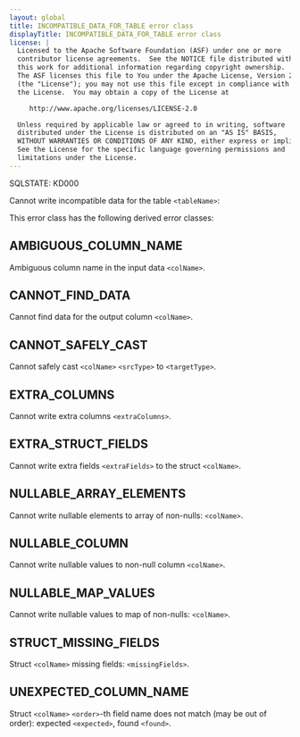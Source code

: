 ```yaml
---
layout: global
title: INCOMPATIBLE_DATA_FOR_TABLE error class
displayTitle: INCOMPATIBLE_DATA_FOR_TABLE error class
license: |
  Licensed to the Apache Software Foundation (ASF) under one or more
  contributor license agreements.  See the NOTICE file distributed with
  this work for additional information regarding copyright ownership.
  The ASF licenses this file to You under the Apache License, Version 2.0
  (the "License"); you may not use this file except in compliance with
  the License.  You may obtain a copy of the License at

     http://www.apache.org/licenses/LICENSE-2.0

  Unless required by applicable law or agreed to in writing, software
  distributed under the License is distributed on an "AS IS" BASIS,
  WITHOUT WARRANTIES OR CONDITIONS OF ANY KIND, either express or implied.
  See the License for the specific language governing permissions and
  limitations under the License.
---
```


<!--
  DO NOT EDIT THIS FILE.
  It was generated automatically by `org.apache.spark.SparkThrowableSuite`.
-->

SQLSTATE: KD000

Cannot write incompatible data for the table `<tableName>`:

This error class has the following derived error classes:

## AMBIGUOUS_COLUMN_NAME

Ambiguous column name in the input data `<colName>`.

## CANNOT_FIND_DATA

Cannot find data for the output column `<colName>`.

## CANNOT_SAFELY_CAST

Cannot safely cast `<colName>` `<srcType>` to `<targetType>`.

## EXTRA_COLUMNS

Cannot write extra columns `<extraColumns>`.

## EXTRA_STRUCT_FIELDS

Cannot write extra fields `<extraFields>` to the struct `<colName>`.

## NULLABLE_ARRAY_ELEMENTS

Cannot write nullable elements to array of non-nulls: `<colName>`.

## NULLABLE_COLUMN

Cannot write nullable values to non-null column `<colName>`.

## NULLABLE_MAP_VALUES

Cannot write nullable values to map of non-nulls: `<colName>`.

## STRUCT_MISSING_FIELDS

Struct `<colName>` missing fields: `<missingFields>`.

## UNEXPECTED_COLUMN_NAME

Struct `<colName>` `<order>`-th field name does not match (may be out of order): expected `<expected>`, found `<found>`.



